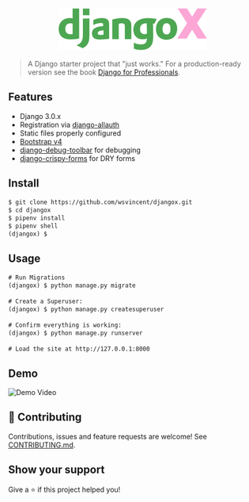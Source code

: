 <h1 align="center"><img align="center" width="300" src="logo.png" alt="DjangoX logo"></h1>

> A Django starter project that "just works." For a production-ready version see the book [Django for Professionals](https://djangoforprofessionals.com).

## Features

- Django 3.0.x
- Registration via [django-allauth](https://github.com/pennersr/django-allauth)
- Static files properly configured
- [Bootstrap v4](https://github.com/twbs/bootstrap)
- [django-debug-toolbar](https://github.com/jazzband/django-debug-toolbar) for debugging
- [django-crispy-forms](https://github.com/django-crispy-forms/django-crispy-forms) for DRY forms

## Install

```
$ git clone https://github.com/wsvincent/djangox.git
$ cd djangox
$ pipenv install
$ pipenv shell
(djangox) $
```

## Usage

```
# Run Migrations
(djangox) $ python manage.py migrate

# Create a Superuser:
(djangox) $ python manage.py createsuperuser

# Confirm everything is working:
(djangox) $ python manage.py runserver

# Load the site at http://127.0.0.1:8000
```

## Demo

![Demo Video](https://github.com/wsvincent/djangox/blob/master/demo.gif)

<!-- ## Docker Usage
```
# Build the Docker Image
$ docker-compose build

# Run Migrations
$ docker-compose run --rm web python manage.py migrate

# Create a Superuser
$ docker-compose run --rm web python manage.py createsuperuser

# Run Django on http://localhost:8000/
$ docker-compose up

# Run Django in background mode
$ docker-compose up -d

# Stop all running containers
$ docker-compose down

# Run Tests
$ docker-compose run --rm web pytest

# Re-build PIP requirements
$ docker-compose run --rm web pip-compile requirements/requirements.in
```-->

<!-- ## Next Steps

- Use [PostgreSQL locally via Docker](https://wsvincent.com/django-docker-postgresql/)
- Use [django-environ](https://github.com/joke2k/django-environ) for environment variables
- Update [EMAIL_BACKEND](https://docs.djangoproject.com/en/3.0/topics/email/#module-django.core.mail) to configure an SMTP backend
- Make the [admin more secure](https://opensource.com/article/18/1/10-tips-making-django-admin-more-secure)

## Adding Social Authentication

- [Configuring Google](https://wsvincent.com/django-allauth-tutorial-custom-user-model/#google-credentials)
- [Configuring Facebook](http://www.sarahhagstrom.com/2013/09/the-missing-django-allauth-tutorial/#Create_and_configure_a_Facebook_app)
- [Configuring Github](https://wsvincent.com/django-allauth-tutorial/)
- `django-allauth` supports [many, many other providers in the official docs](https://django-allauth.readthedocs.io/en/latest/providers.html) -->

## 🤝 Contributing

Contributions, issues and feature requests are welcome! See [CONTRIBUTING.md](https://github.com/wsvincent/djangox/blob/master/CONTRIBUTING.md).

## Show your support

Give a ⭐️ if this project helped you!
